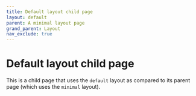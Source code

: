 ```yaml
---
title: Default layout child page
layout: default
parent: A minimal layout page
grand_parent: Layout
nav_exclude: true
---
```


# Default layout child page

This is a child page that uses the `default` layout as compared to its parent page (which uses the `minimal` layout).
